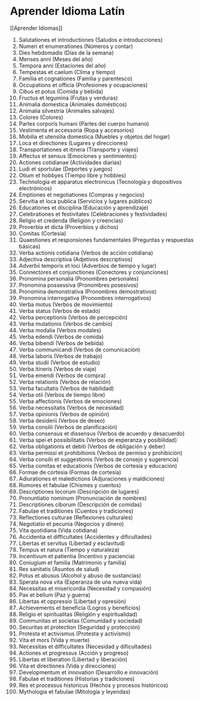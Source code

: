 # Aprender Idioma Latín

[[Aprender Idiomas]]

1. Salutationes et introductiones (Saludos e introducciones)
2. Numeri et enumerationes (Números y contar)
3. Dies hebdomadis (Días de la semana)
4. Menses anni (Meses del año)
5. Tempora anni (Estaciones del año)
6. Tempestas et caelum (Clima y tiempo)
7. Familia et cognationes (Familia y parentesco)
8. Occupations et officia (Profesiones y ocupaciones)
9. Cibus et potus (Comida y bebida)
10. Fructus et legumina (Frutas y verduras)
11. Animalia domestica (Animales domésticos)
12. Animalia silvestria (Animales salvajes)
13. Colores (Colores)
14. Partes corporis humani (Partes del cuerpo humano)
15. Vestimenta et accessoria (Ropa y accesorios)
16. Mobilia et utensilia domestica (Muebles y objetos del hogar)
17. Loca et directiones (Lugares y direcciones)
18. Transportationes et itinera (Transporte y viajes)
19. Affectus et sensus (Emociones y sentimientos)
20. Actiones cotidianae (Actividades diarias)
21. Ludi et sportulae (Deportes y juegos)
22. Otium et hobbyes (Tiempo libre y hobbies)
23. Technologia et apparatus electronicus (Tecnología y dispositivos electrónicos)
24. Emptiones et negotiationes (Compras y negocios)
25. Servitia et loca publica (Servicios y lugares públicos)
26. Educationes et disciplina (Educación y aprendizaje)
27. Celebrationes et festivitates (Celebraciones y festividades)
28. Religio et credenda (Religión y creencias)
29. Proverbia et dicta (Proverbios y dichos)
30. Comitas (Cortesía)
31. Quaestiones et responsiones fundamentales (Preguntas y respuestas básicas)
32. Verba actionis cotidiana (Verbos de acción cotidiana)
33. Adjectiva descriptiva (Adjetivos descriptivos)
34. Adverbii temporis et loci (Adverbios de tiempo y lugar)
35. Connectores et conjunctiones (Conectores y conjunciones)
36. Pronomina personalia (Pronombres personales)
37. Pronomina possessiva (Pronombres posesivos)
38. Pronomina demonstrativa (Pronombres demostrativos)
39. Pronomina interrogativa (Pronombres interrogativos)
40. Verba motus (Verbos de movimiento)
41. Verba status (Verbos de estado)
42. Verba perceptionis (Verbos de percepción)
43. Verba mutationis (Verbos de cambio)
44. Verba modalia (Verbos modales)
45. Verba edendi (Verbos de comida)
46. Verba bibendi (Verbos de bebida)
47. Verba communicandi (Verbos de comunicación)
48. Verba laboris (Verbos de trabajo)
49. Verba studii (Verbos de estudio)
50. Verba itineris (Verbos de viaje)
51. Verba emendi (Verbos de compra)
52. Verba relationis (Verbos de relación)
53. Verba facultatis (Verbos de habilidad)
54. Verba otii (Verbos de tiempo libre)
55. Verba affectionis (Verbos de emociones)
56. Verba necessitatis (Verbos de necesidad)
57. Verba opinionis (Verbos de opinión)
58. Verba desiderii (Verbos de deseo)
59. Verba consilii (Verbos de planificación)
60. Verba consensus et dissensus (Verbos de acuerdo y desacuerdo)
61. Verba spei et possibilitatis (Verbos de esperanza y posibilidad)
62. Verba obligationis et debiti (Verbos de obligación y deber)
63. Verba permissi et prohibitionis (Verbos de permiso y prohibición)
64. Verba consilii et suggestionis (Verbos de consejo y sugerencia)
65. Verba comitas et educationis (Verbos de cortesía y educación)
66. Formae de cortesia (Formas de cortesía)
67. Adiurationes et maledictions (Adjuraciones y maldiciones)
68. Rumores et fabulae (Chismes y cuentos)
69. Descriptiones locorum (Descripción de lugares)
70. Pronuntiatio nominum (Pronunciación de nombres)
71. Descriptiones ciborum (Descripción de comidas)
72. Fabulae et traditiones (Cuentos y tradiciones)
73. Reflectiones culturae (Reflexiones culturales)
74. Negotiatio et pecunia (Negocios y dinero)
75. Vita quotidiana (Vida cotidiana)
76. Accidentia et difficultates (Accidentes y dificultades)
77. Libertas et servitus (Libertad y esclavitud)
78. Tempus et natura (Tiempo y naturaleza)
79. Incentivum et patientia (Incentivo y paciencia)
80. Coniugium et familia (Matrimonio y familia)
81. Res sanitatis (Asuntos de salud)
82. Potus et abusus (Alcohol y abuso de sustancias)
83. Sperata nova vita (Esperanza de una nueva vida)
84. Necessitas et misericordia (Necesidad y compasión)
85. Pax et bellum (Paz y guerra)
86. Libertas et oppressio (Libertad y opresión)
87. Achievements et beneficia (Logros y beneficios)
88. Religio et spiritualitas (Religión y espiritualidad)
89. Communitas et societas (Comunidad y sociedad)
90. Securitas et protection (Seguridad y protección)
91. Protesta et activismus (Protesta y activismo)
92. Vita et mors (Vida y muerte)
93. Necessitas et difficultates (Necesidad y dificultades)
94. Actiones et progressus (Acción y progreso)
95. Libertas et liberation (Libertad y liberación)
96. Vita et directiones (Vida y direcciones)
97. Developmentum et innovation (Desarrollo e innovación)
98. Fabulae et traditiones (Historias y tradiciones)
99. Res et processus historicus (Hechos y procesos históricos)
100. Mythologia et fabulae (Mitología y leyendas)
